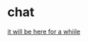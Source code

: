 # chat

[it will be here for a whiile](https://www.youtube.com/watch?v=PQmSUHhP3ug&ab_channel=Porsche "Tribute 919")
